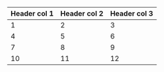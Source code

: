 | Header col 1 | Header col 2 | Header col 3 |
|-|-|-|
| 1            | 2            | 3            |
| 4            | 5            | 6            |
| 7            | 8            | 9            |
| 10           | 11           | 12           |
